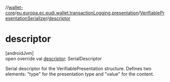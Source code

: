 //[wallet-core](../../../index.md)/[eu.europa.ec.eudi.wallet.transactionLogging.presentation](../index.md)/[VerifiablePresentationSerializer](index.md)/[descriptor](descriptor.md)

# descriptor

[androidJvm]\
open override val [descriptor](descriptor.md): SerialDescriptor

Serial descriptor for the VerifiablePresentation structure. Defines two elements: &quot;type&quot; for the presentation type and &quot;value&quot; for the content.

